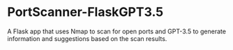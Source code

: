 # PortScanner-FlaskGPT3.5
A Flask app that uses Nmap to scan for open ports and GPT-3.5 to generate information and suggestions based on the scan results.
